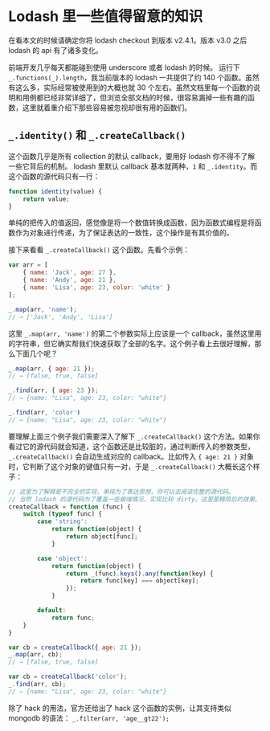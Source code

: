 # Lodash 里一些值得留意的知识

在看本文的时候请确定你将 lodash checkout 到版本 v2.4.1。版本 v3.0 之后 lodash 的 api 有了诸多变化。

前端开发几乎每天都能碰到使用 underscore 或者 lodash 的时候。
运行下 `_.functions(_).length`，我当前版本的 lodash 一共提供了约 140 个函数。虽然有这么多，实际经常被使用到的大概也就 30 个左右。虽然文档里每一个函数的说明和用例都已经非常详细了，但浏览全部文档的时候，很容易漏掉一些有趣的函数，这里就着重介绍下那些容易被忽视却很有用的函数们。

## `_.identity()` 和 `_.createCallback()`

这个函数几乎是所有 collection 的默认 callback，要用好 lodash 你不得不了解一些它背后的机制。
lodash 里默认 callback 基本就两种，`1` 和 `_.identity`。而这个函数的源代码只有一行：

```javascript
function identity(value) {
    return value;
}
```

单纯的把传入的值返回，感觉像是将一个数值转换成函数，因为函数式编程是将函数作为对象进行传递，为了保证表达的一致性，这个操作是有其价值的。

接下来看看 `_.createCallback()` 这个函数。先看个示例：

```javascript
var arr = [
    { name: 'Jack', age: 27 },
    { name: 'Andy', age: 21 },
    { name: 'Lisa', age: 23, color: 'white' }
];

_.map(arr, 'name');
// → ['Jack', 'Andy', 'Lisa']
```

这里 `_.map(arr, 'name')` 的第二个参数实际上应该是一个 callback，虽然这里用的字符串，但它确实帮我们快速获取了全部的名字。这个例子看上去很好理解，那么下面几个呢？

```javascript
_.map(arr, { age: 21 });
// → [false, true, false]

_.find(arr, { age: 23 });
// → {name: "Lisa", age: 23, color: "white"}

_.find(arr, 'color')
// → {name: "Lisa", age: 23, color: "white"}
```

要理解上面三个例子我们需要深入了解下 `_.createCallback()` 这个方法。如果你看过它的源代码就会知道，这个函数还是比较脏的，通过判断传入的参数类型，`_.createCallback()` 会自动生成对应的 callback。比如传入 `{ age: 21 }` 对象时，它判断了这个对象的键值只有一对，于是 `_.createCallback()` 大概长这个样子：

```javascript
// 这里为了解释是不完全的实现，单纯为了表达思想，你可以去阅读完整的源代码。
// 当然 lodash 的源代码为了覆盖一些极端情况，实现比较 dirty。这里是精简后的效果。
createCallback = function (func) {
    switch (typeof func) {
        case 'string':
            return function(object) {
                return object[func];
            }

        case 'object':
            return function(object) {
                return _(func).keys().any(function(key) {
                    return func[key] === object[key];
                });
            }

        default:
            return func;
    }
}

var cb = createCallback({ age: 21 });
_.map(arr, cb);
// → [false, true, false]

var cb = createCallback('color');
_.find(arr, cb);
// → {name: "Lisa", age: 23, color: "white"}
```

除了 hack 的用法，官方还给出了 hack 这个函数的实例，让其支持类似 mongodb
的语法： `_.filter(arr, 'age__gt22');`